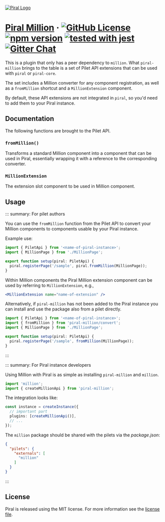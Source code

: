 [![Piral Logo](https://github.com/smapiot/piral/raw/main/docs/assets/logo.png)](https://piral.io)

# [Piral Million](https://piral.io) &middot; [![GitHub License](https://img.shields.io/badge/license-MIT-blue.svg)](https://github.com/smapiot/piral/blob/main/LICENSE) [![npm version](https://img.shields.io/npm/v/piral-million.svg?style=flat)](https://www.npmjs.com/package/piral-million) [![tested with jest](https://img.shields.io/badge/tested_with-jest-99424f.svg)](https://jestjs.io) [![Gitter Chat](https://badges.gitter.im/gitterHQ/gitter.png)](https://gitter.im/piral-io/community)

This is a plugin that only has a peer dependency to `million`. What `piral-million` brings to the table is a set of Pilet API extensions that can be used with `piral` or `piral-core`.

The set includes a Million converter for any component registration, as well as a `fromMillion` shortcut and a `MillionExtension` component.

By default, these API extensions are not integrated in `piral`, so you'd need to add them to your Piral instance.

## Documentation

The following functions are brought to the Pilet API.

### `fromMillion()`

Transforms a standard Million component into a component that can be used in Piral, essentially wrapping it with a reference to the corresponding converter.

### `MillionExtension`

The extension slot component to be used in Million component.

## Usage

::: summary: For pilet authors

You can use the `fromMillion` function from the Pilet API to convert your Million components to components usable by your Piral instance.

Example use:

```ts
import { PiletApi } from '<name-of-piral-instance>';
import { MillionPage } from './MillionPage';

export function setup(piral: PiletApi) {
  piral.registerPage('/sample', piral.fromMillion(MillionPage));
}
```

Within Million components the Piral Million extension component can be used by referring to `MillionExtension`, e.g.,

```jsx
<MillionExtension name="name-of-extension" />
```

Alternatively, if `piral-million` has not been added to the Piral instance you can install and use the package also from a pilet directly.

```ts
import { PiletApi } from '<name-of-piral-instance>';
import { fromMillion } from 'piral-million/convert';
import { MillionPage } from './MillionPage';

export function setup(piral: PiletApi) {
  piral.registerPage('/sample', fromMillion(MillionPage));
}
```

:::

::: summary: For Piral instance developers

Using Million with Piral is as simple as installing `piral-million` and `million`.

```ts
import 'million';
import { createMillionApi } from 'piral-million';
```

The integration looks like:

```ts
const instance = createInstance({
  // important part
  plugins: [createMillionApi()],
  // ...
});
```

The `million` package should be shared with the pilets via the *package.json*:

```json
{
  "pilets": {
    "externals": [
      "million"
    ]
  }
}
```

:::

## License

Piral is released using the MIT license. For more information see the [license file](./LICENSE).
